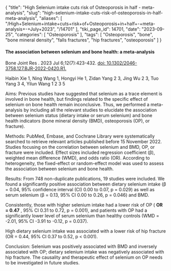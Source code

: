 {
    "title": "High Selenium intake cuts risk of Osteoporosis in half - meta-analysis",
    "slug": "high-selenium-intake-cuts-risk-of-osteoporosis-in-half-meta-analysis",
    "aliases": [
        "/High+Selenium+intake+cuts+risk+of+Osteoporosis+in+half+-+meta-analysis+-+July+2023",
        "/14701"
    ],
    "tiki_page_id": 14701,
    "date": "2023-09-25",
    "categories": [
        "Osteoporosis"
    ],
    "tags": [
        "Osteoporosis",
        "bone",
        "bone mineral density",
        "falls fractures",
        "hip fractures",
        "osteoporosis"
    ]
}


#### The association between selenium and bone health: a meta-analysis

Bone Joint Res . 2023 Jul 6;12(7):423-432. [doi: 10.1302/2046-3758.127.BJR-2022-0420.R1.](https://doi.org/10.1302/2046-3758.127.BJR-2022-0420.R1.)

Haibin Xie 1, Ning Wang 1, Hongyi He 1, Zidan Yang 2 3, Jing Wu 2 3, Tuo Yang 3 4, Yilun Wang 1 2 3 5

Aims: Previous studies have suggested that selenium as a trace element is involved in bone health, but findings related to the specific effect of selenium on bone health remain inconclusive. Thus, we performed a meta-analysis by including all the relevant studies to elucidate the association between selenium status (dietary intake or serum selenium) and bone health indicators (bone mineral density (BMD), osteoporosis (OP), or fracture).

Methods: PubMed, Embase, and Cochrane Library were systematically searched to retrieve relevant articles published before 15 November 2022. Studies focusing on the correlation between selenium and BMD, OP, or fracture were included. Effect sizes included regression coefficient (β), weighted mean difference (WMD), and odds ratio (OR). According to heterogeneity, the fixed-effect or random-effect model was used to assess the association between selenium and bone health.

Results: From 748 non-duplicate publications, 19 studies were included. We found a significantly positive association between dietary selenium intake (β = 0.04, 95% confidence interval (CI) 0.00 to 0.07, p = 0.029) as well as serum selenium (β = 0.13, 95% CI 0.00 to 0.26, p = 0.046) and BMD. 

Consistently, those with higher selenium intake had a lower risk of OP ( **OR = 0.47** , 95% CI 0.31 to 0.72, p = 0.001), and patients with OP had a significantly lower level of serum selenium than healthy controls (WMD = -2.01, 95% CI -3.91 to -0.12, p = 0.037). 

High dietary selenium intake was associated with a lower risk of hip fracture (OR = 0.44, 95% CI 0.37 to 0.52, p < 0.001).

Conclusion: Selenium was positively associated with BMD and inversely associated with OP; dietary selenium intake was negatively associated with hip fracture. The causality and therapeutic effect of selenium on OP needs to be investigated in future studies.

<!-- ~tc~ (alias(title)) ~/tc~ -->